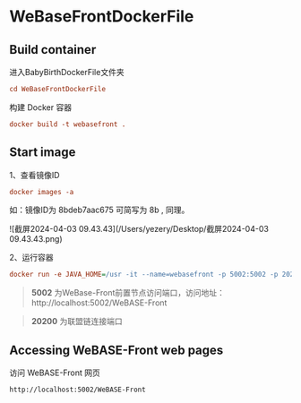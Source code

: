 # WeBaseFrontDockerFile

## Build container

进入BabyBirthDockerFile文件夹

```ini
cd WeBaseFrontDockerFile
```

构建 Docker 容器

```ini
docker build -t webasefront . 
```

## Start image

1、查看镜像ID

```ini
docker images -a
```

如：镜像ID为 8bdeb7aac675 可简写为 8b , 同理。

![截屏2024-04-03 09.43.43](/Users/yezery/Desktop/截屏2024-04-03 09.43.43.png)

2、运行容器

```ini
docker run -e JAVA_HOME=/usr -it --name=webasefront -p 5002:5002 -p 20200:20200 <镜像ID> /bin/bash startup.sh
```

> **5002** 为WeBase-Front前置节点访问端口，访问地址：http://localhost:5002/WeBASE-Front

> **20200** 为联盟链连接端口

## Accessing WeBASE-Front web pages 

访问 WeBASE-Front 网页

```
http://localhost:5002/WeBASE-Front
```
